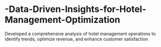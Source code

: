 # -Data-Driven-Insights-for-Hotel-Management-Optimization
Developed a comprehensive analysis of hotel management operations to identify trends, optimize revenue, and enhance customer satisfaction
